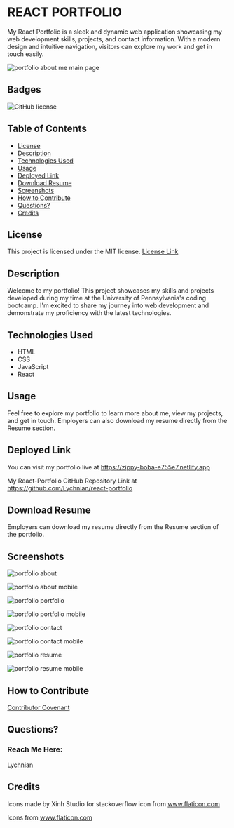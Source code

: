 # REACT PORTFOLIO

My React Portfolio is a sleek and dynamic web application showcasing my web development skills, projects, and contact information. With a modern design and intuitive navigation, visitors can explore my work and get in touch easily.


![portfolio about me main page](https://github.com/Lychnian/react-portfolio/assets/140586279/febf1a05-29a1-48a3-a40e-7944888c3f4c)



## Badges


![GitHub license](https://img.shields.io/badge/license-MIT-blue.svg)


## Table of Contents

- [License](#license)
- [Description](#description)
- [Technologies Used](#technologies-used)
- [Usage](#usage)
- [Deployed Link](#deployed-link)
- [Download Resume](#download-resume)
- [Screenshots](#screenshots)
- [How to Contribute](#how-to-contribute)
- [Questions?](#questions)
- [Credits](credits)


## License

This project is licensed under the MIT license.
[License Link](https://opensource.org/licenses/MIT)


## Description

Welcome to my portfolio! This project showcases my skills and projects developed during my time at the University of Pennsylvania's coding bootcamp. I'm excited to share my journey into web development and demonstrate my proficiency with the latest technologies.


## Technologies Used

- HTML
- CSS
- JavaScript
- React


## Usage

Feel free to explore my portfolio to learn more about me, view my projects, and get in touch. Employers can also download my resume directly from the Resume section.


## Deployed Link

You can visit my portfolio live at https://zippy-boba-e755e7.netlify.app

My React-Portfolio GitHub Repository Link at https://github.com/Lychnian/react-portfolio


## Download Resume

Employers can download my resume directly from the Resume section of the portfolio.



## Screenshots


![portfolio about](https://github.com/Lychnian/react-portfolio/assets/140586279/955c552e-9f13-478c-9ef2-5b7c0feec9dd)


![portfolio about mobile](https://github.com/Lychnian/react-portfolio/assets/140586279/12a9c8f3-3e48-4418-ad68-8a8d26ea55d9)


![portfolio portfolio](https://github.com/Lychnian/react-portfolio/assets/140586279/0bd568ea-b482-4d51-8f5c-bb553a2166c1)


![portfolio portfolio mobile](https://github.com/Lychnian/react-portfolio/assets/140586279/e74daf4b-fa7f-4b3d-a215-4c763bc7fbc3)


![portfolio contact](https://github.com/Lychnian/react-portfolio/assets/140586279/3b51e11d-fe76-44ce-81ef-e6f5d0e09319)


![portfolio contact mobile](https://github.com/Lychnian/react-portfolio/assets/140586279/209b11fb-0891-4e91-948e-a7fc39f8f410)


![portfolio resume](https://github.com/Lychnian/react-portfolio/assets/140586279/126cdd68-85e5-496c-b2e9-2bda12f5761c)


![portfolio resume mobile](https://github.com/Lychnian/react-portfolio/assets/140586279/be5d0504-c87f-4332-b1f1-2eb17b9c670a)


## How to Contribute

[Contributor Covenant](https://www.contributor-covenant.org/)  


## Questions?


### Reach Me Here:

[Lychnian](https://github.com/Lychnian)


## Credits

Icons made by Xinh Studio for stackoverflow icon from www.flaticon.com

Icons from www.flaticon.com




